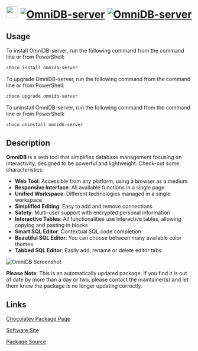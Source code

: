 ﻿# <img src="https://cdn.jsdelivr.net/gh/mkevenaar/chocolatey-packages@35a3c2c9405695b548d10666884abcf238e92e1e/icons/omnidb-server.png" width="32" height="32"/> [![OmniDB-server](https://img.shields.io/chocolatey/v/omnidb-server.svg?label=OmniDB-server)](https://chocolatey.org/packages/omnidb-server) [![OmniDB-server](https://img.shields.io/chocolatey/dt/omnidb-server.svg)](https://chocolatey.org/packages/omnidb-server)

## Usage

To install OmniDB-server, run the following command from the command line or from PowerShell:

```powershell
choco install omnidb-server
```

To upgrade OmniDB-server, run the following command from the command line or from PowerShell:

```powershell
choco upgrade omnidb-server
```

To uninstall OmniDB-server, run the following command from the command line or from PowerShell:

```powershell
choco uninstall omnidb-server
```

## Description

**OmniDB** is a web tool that simplifies database management focusing on interactivity, designed to be powerful and lightweight. Check-out some characteristics:

- **Web Tool**: Accessible from any platform, using a browser as a medium
- **Responsive Interface**: All available functions in a single page
- **Unified Workspace**: Different technologies managed in a single workspace
- **Simplified Editing**: Easy to add and remove connections
- **Safety**: Multi-user support with encrypted personal information
- **Interactive Tables**: All functionalities use interactive tables, allowing copying and pasting in blocks
- **Smart SQL Editor**: Contextual SQL code completion
- **Beautiful SQL Editor**: You can choose between many available color themes
- **Tabbed SQL Editor**: Easily add, rename or delete editor tabs

![OmniDB Screenshot](https://omnidb.org/images/screenshots/screen00.png)

**Please Note**: This is an automatically updated package. If you find it is
out of date by more than a day or two, please contact the maintainer(s) and
let them know the package is no longer updating correctly.


## Links

[Chocolatey Package Page](https://chocolatey.org/packages/omnidb-server)

[Software Site](https://omnidb.org/)

[Package Source](https://github.com/mkevenaar/chocolatey-packages/tree/master/automatic/omnidb-server)


